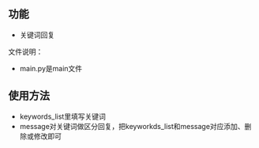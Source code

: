 ## 功能
- 关键词回复

文件说明：
- main.py是main文件

## 使用方法
- keywords_list里填写关键词
- message对关键词做区分回复，把keyworkds_list和message对应添加、删除或修改即可

